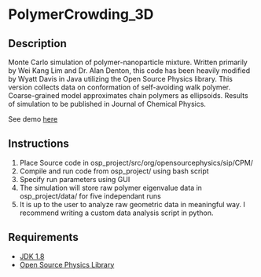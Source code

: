 # PolymerCrowding_3D
## Description
Monte Carlo simulation of polymer-nanoparticle mixture. Written primarily by Wei Kang Lim and Dr. Alan Denton, this code has been heavily modified by Wyatt Davis in Java utilizing the Open Source Physics library. This version collects data on conformation of self-avoiding walk polymer. Coarse-grained model approximates chain polymers as ellipsoids. Results of simulation to be published in Journal of Chemical Physics.

See demo [here](https://drive.google.com/file/d/1q2eVafeQfpbkPia2e4Qd7vwgpsqSGLBS/view?usp=sharing)
## Instructions
1. Place Source code in osp_project/src/org/opensourcephysics/sip/CPM/
2. Compile and run code from osp_project/ using bash script
3. Specify run parameters using GUI
4. The simulation will store raw polymer eigenvalue data in osp_project/data/ for five independant runs
5. It is up to the user to analyze raw geometric data in meaningful way. I recommend writing a custom data analysis script in python.

## Requirements
- [JDK 1.8](http://www.oracle.com/technetwork/java/javase/downloads/index.html)
- [Open Source Physics Library](https://www.compadre.org/osp/)
